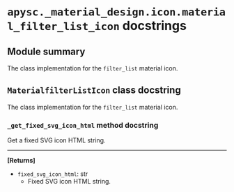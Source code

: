 # `apysc._material_design.icon.material_filter_list_icon` docstrings

## Module summary

The class implementation for the `filter_list` material icon.

## `MaterialfilterListIcon` class docstring

The class implementation for the `filter_list` material icon.

### `_get_fixed_svg_icon_html` method docstring

Get a fixed SVG icon HTML string.<hr>

**[Returns]**

- `fixed_svg_icon_html`: str
  - Fixed SVG icon HTML string.